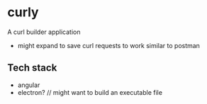 # curly
A curl builder application
- might expand to save curl requests to work similar to postman

## Tech stack
- angular
- electron? // might want to build an executable file

